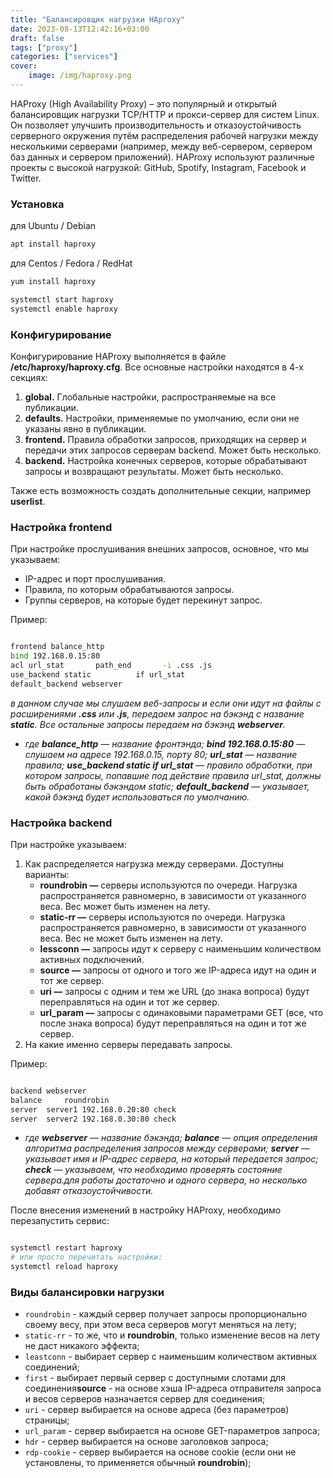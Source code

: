 ```yaml
---
title: "Балансировщик нагрузки HAproxy"
date: 2023-08-13T12:42:16+03:00
draft: false
tags: ["proxy"]
categories: ["services"]
cover:
    image: /img/haproxy.png
---
```


HAProxy (High Availability Proxy) – это популярный и открытый балансировщик нагрузки TCP/HTTP и прокси-сервер для систем Linux. Он позволяет улучшить производительность и отказоустойчивость серверного окружения путём распределения рабочей нагрузки между несколькими серверами (например, между веб-сервером, сервером баз данных и сервером приложений). HAProxy используют различные проекты с высокой нагрузкой: GitHub, Spotify, Instagram, Facebook и Twitter.

### Установка

для Ubuntu / Debian

```bash
apt install haproxy

```

для Centos / Fedora / RedHat

```bash
yum install haproxy

```

```bash
systemctl start haproxy
systemctl enable haproxy

```

### Конфигурирование

Конфигурирование HAProxy выполняется в файле **/etc/haproxy/haproxy.cfg**. Все основные настройки находятся в 4-х секциях:

1.  **global.** Глобальные настройки, распространяемые на все публикации.
2.  **defaults.** Настройки, применяемые по умолчанию, если они не указаны явно в публикации.
3.  **frontend.** Правила обработки запросов, приходящих на сервер и передачи этих запросов серверам backend. Может быть несколько.
4.  **backend.** Настройка конечных серверов, которые обрабатывают запросы и возвращают результаты. Может быть несколько.

Также есть возможность создать дополнительные секции, например **userlist**.

### Настройка frontend

При настройке прослушивания внешних запросов, основное, что мы указываем:

-   IP-адрес и порт прослушивания.
-   Правила, по которым обрабатываются запросы.
-   Группы серверов, на которые будет перекинут запрос.

Пример:

```bash

frontend balance_http
bind 192.168.0.15:80
acl url_stat       path_end       -i .css .js
use_backend static          if url_stat
default_backend webserver

```

_в данном случае мы слушаем веб-запросы и если они идут на файлы с расширениями **.css** или **.js**, передаем запрос на бэкэнд с название **static**. Все остальные запросы передаем на бэкэнд **webserver**._

-   _где **balance_http** — название фронтэнда; **bind 192.168.0.15:80** — слушаем на адресе 192.168.0.15, порту 80; **url_stat** — название правила; **use_backend static if url_stat** — правило обработки, при котором запросы, попавшие под действие правила url_stat, должны быть обработаны бэкэндом static; **default_backend** — указывает, какой бэкэнд будет использоваться по умолчанию._

### Настройка backend

При настройке указываем:

1.  Как распределяется нагрузка между серверами. Доступны варианты:
    -   **roundrobin —** серверы используются по очереди. Нагрузка распространяется равномерно, в зависимости от указанного веса. Вес может быть изменен на лету.
    -   **static-rr —** серверы используются по очереди. Нагрузка распространяется равномерно, в зависимости от указанного веса. Вес не может быть изменен на лету.
    -   **lessconn —** запросы идут к серверу с наименьшим количеством активных подключений.
    -   **source —** запросы от одного и того же IP-адреса идут на один и тот же сервер.
    -   **uri —** запросы с одним и тем же URL (до знака вопроса) будут переправляться на один и тот же сервер.
    -   **url_param —** запросы с одинаковыми параметрами GET (все, что после знака вопроса) будут переправляться на один и тот же сервер.
2.  На какие именно серверы передавать запросы.

Пример:

```bash

backend webserver
balance     roundrobin
server  server1 192.168.0.20:80 check
server  server2 192.168.0.30:80 check

```

-   _где **webserver** — название бэкэнда; **balance** — опция определения алгоритма распределения запросов между серверами; **server** — указывает имя и IP-адрес сервера, на который передается запрос; **check** — указываем, что необходимо проверять состояние сервера.для работы достаточно и одного сервера, но несколько добавят отказоустойчивости._

После внесения изменений в настройку HAProxy, необходимо перезапустить сервис:

```bash

systemctl restart haproxy
# или просто перечитать настройки:
systemctl reload haproxy

```

### Виды балансировки нагрузки

-   `roundrobin` - каждый сервер получает запросы пропорционально своему весу, при этом веса серверов могут меняться на лету;
-   `static-rr` - то же, что и **roundrobin**, только изменение весов на лету не даст никакого эффекта;
-   `leastconn` - выбирает сервер с наименьшим количеством активных соединений;
-   `first` - выбирает первый сервер с доступными слотами для соединения**source** - на основе хэша IP-адреса отправителя запроса и весов серверов назначается сервер для соединения;
-   `uri` - сервер выбирается на основе адреса (без параметров) страницы;
-   `url_param` - сервер выбирается на основе GET-параметров запроса;
-   `hdr` - сервер выбирается на основе заголовков запроса;
-   `rdp-cookie` - сервер выбирается на основе cookie (если они не установлены, то применяется обычный **roundrobin**);